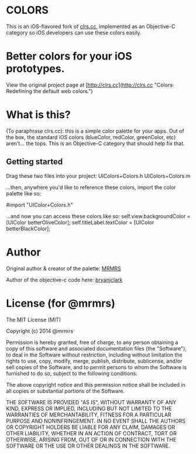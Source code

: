 # COLORS

This is an iOS-flavored fork of [clrs.cc](http://clrs.cc "Colors: Redefining the default web colors."), implemented as an Objective-C category so iOS developers can use these colors easily.

# Better colors for your iOS prototypes.

View the original project page at [http://clrs.cc](http://clrs.cc "Colors: Redefining the default web colors.")

# What is this?

(To paraphrase clrs.cc): this is a simple color palette for your apps. Out of the box, the standard iOS colors (blueColor, redColor, greenColor, etc) aren't... the tops. This is an Objective-C category that should help fix that.

## Getting started

Drag these two files into your project:
UIColors+Colors.h
UIColors+Colors.m

...then, anywhere you'd like to reference these colors, import the color palette like so:

#import "UIColor+Colors.h"

...and now you can access these colors like so:
self.view.backgroundColor = [UIColor betterOliveColor];
self.titleLabel.textColor = [UIColor betterBlackColor];

# Author
Original author & creator of the palette:
[MRMRS](http://mrmrs.cc "Adam Morse - Designer + Developer in SF")

Author of the objective-c code here:
[bryanjclark](http://bryanjclark.com "Bryan Clark - iOS Designer & Developer in Seattle")

# License (for @mrmrs)

The MIT License (MIT)

Copyright (c) 2014 @mrmrs

Permission is hereby granted, free of charge, to any person obtaining a copy
of this software and associated documentation files (the "Software"), to deal
in the Software without restriction, including without limitation the rights
to use, copy, modify, merge, publish, distribute, sublicense, and/or sell
copies of the Software, and to permit persons to whom the Software is
furnished to do so, subject to the following conditions:

The above copyright notice and this permission notice shall be included in
all copies or substantial portions of the Software.

THE SOFTWARE IS PROVIDED "AS IS", WITHOUT WARRANTY OF ANY KIND, EXPRESS OR
IMPLIED, INCLUDING BUT NOT LIMITED TO THE WARRANTIES OF MERCHANTABILITY,
FITNESS FOR A PARTICULAR PURPOSE AND NONINFRINGEMENT. IN NO EVENT SHALL THE
AUTHORS OR COPYRIGHT HOLDERS BE LIABLE FOR ANY CLAIM, DAMAGES OR OTHER
LIABILITY, WHETHER IN AN ACTION OF CONTRACT, TORT OR OTHERWISE, ARISING FROM,
OUT OF OR IN CONNECTION WITH THE SOFTWARE OR THE USE OR OTHER DEALINGS IN
THE SOFTWARE.
